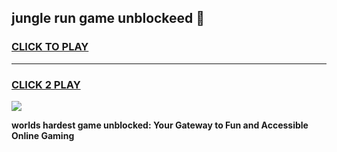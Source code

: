 
## jungle run game unblockeed 👋
<h3>
<a href="https://premium.freeplayer.one?title=jungle_run_game_unblockeed&ref=13F">CLICK TO PLAY</a></h3>
<hr>

<h3>
<a href="https://premium.freeplayer.one?title=jungle_run_game_unblockeed&ref=13F">CLICK 2 PLAY</a>
  
</h3>

<a href="https://premium.freeplayer.one?title=jungle_run_game_unblockeed&ref=12F/"><img src="https://clearcache.store/games.png"></a>


**worlds hardest game unblocked: Your Gateway to Fun and Accessible Online Gaming**
